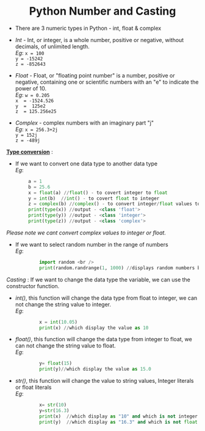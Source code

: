 <h1 align="center">Python Number and Casting</h1>

* There are 3 numeric types in Python - int, float & complex <br />
+ *Int* - Int, or integer, is a whole number, positive or negative, without decimals, of unlimited length. <br />
			*Eg*:  	`x = 100` <br />
					`y = -15242` <br />
					`z = -852643`

+ *Float* - Float, or "floating point number" is a number, positive or negative, containing one or scientific numbers with an "e" to indicate the power of 10. <br />
			*Eg*:  	```w = 0.205``` <br />
					```x  = -1524.526``` <br />
					```y  =  125e2``` <br />
					```z  = 125.256e25``` 

+ *Complex* - complex numbers with an imaginary part "j" <br />
			*Eg*:   `x = 256.3+2j` <br />
					`y = 152j` <br />
					`z = -489j`

<ins>**Type conversion**</ins> :

* If we want to convert one data type to another data type <br />
	*Eg*:	
```python
        a = 1 
        b = 25.6
        x = float(a) //float() - to covert integer to float 
        y = int(b)  //int() - to covert float to integer 
        z = complex(b) //complex() - to convert integer/float values to complex
        print(type(x)) //output - <class 'float'> 
        print(type(y)) //output - <class 'integer'> 
        print(type(z)) //output - <class 'complex'>
```
*Please note we cant convert complex values to integer or float.*

* If we want to select random number in the range of numbers <br />
	*Eg*:	
```python
			import random <br />
			print(random.randrange(1, 1000) //displays random numbers between 1 to 1000
```

*Casting* : If we want to change the data type the variable, we can use the constructor function. <br />
	
 + *int()*, this function will change the data type from float to integer, we can not change the string value to integer. <br />
		*Eg*: 	
```python
			x = int(10.05)
			print(x) //which display the value as 10
```
+ *float()*, this function will change the data type from integer to float, we can not change the string value to float. <br />
	*Eg*: 	
```python
			y= float(15)
			print(y)//which display the value as 15.0
```

+ *str()*, this function will change the value to string values, Integer literals or float literals <br />
		*Eg*:   
```python
			x= str(10) 
			y=str(16.3) 
			print(x)  //which display as "10" and which is not integer. 
			print(y)  //which display as "16.3" and which is not float value
```